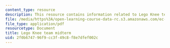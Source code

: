 ```yaml
---
content_type: resource
description: This resource contains information related to Lego Knee team midterm.
file: /media/https%3A/open-learning-course-data-rc.s3.amazonaws.com/ec-722-special-topics-at-edgerton-center-developing-world-prosthetics-spring-2010/2f0b674796f9cc3f49c8f8e7dfef002c_MITEC_722S10_lgoknee_mdtm.pdf
file_type: application/pdf
resourcetype: Document
title: Lego Knee team midterm
uid: 2f0b6747-96f9-cc3f-49c8-f8e7dfef002c
---
```

